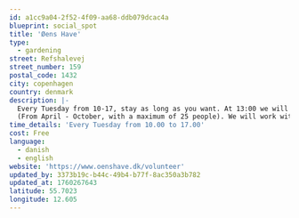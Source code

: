 ```yaml
---
id: a1cc9a04-2f52-4f09-aa68-ddb079dcac4a
blueprint: social_spot
title: 'Øens Have'
type:
  - gardening
street: Refshalevej
street_number: 159
postal_code: 1432
city: copenhagen
country: denmark
description: |-
  Every Tuesday from 10-17, stay as long as you want. At 13:00 we will enjoy a nice vegetarian lunch together 
  (From April - October, with a maximum of 25 people). We will work with everything regarding urban farming - sowing, planting, watering, weeding, harvesting, composting, building, painting, etc. It is not necessary to have any kind of experience with farming or vegetable growing to participate.
time_details: 'Every Tuesday from 10.00 to 17.00'
cost: Free
language:
  - danish
  - english
website: 'https://www.oenshave.dk/volunteer'
updated_by: 3373b19c-b44c-49b4-b77f-8ac350a3b782
updated_at: 1760267643
latitude: 55.7023
longitude: 12.605
---
```

